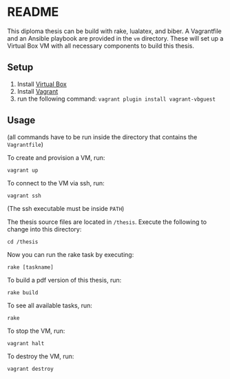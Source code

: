 README
======

This diploma thesis can be build with rake, lualatex, and biber. A Vagrantfile and an Ansible playbook are provided in the `vm` directory. These will set up a Virtual Box VM with all necessary components to build this thesis.

Setup
-----

1. Install [Virtual Box](http://www.vagrantup.com/)
2. Install [Vagrant](https://www.virtualbox.org/)
3. run the following command: `vagrant plugin install vagrant-vbguest`

Usage
-----

(all commands have to be run inside the directory that contains the `Vagrantfile`)

To create and provision a VM, run:

    vagrant up

To connect to the VM via ssh, run:

    vagrant ssh

(The ssh executable must be inside `PATH`)

The thesis source files are located in `/thesis`. Execute the following to change into this directory:

    cd /thesis

Now you can run the rake task by executing:

    rake [taskname]

To build a pdf version of this thesis, run:

    rake build

To see all available tasks, run:

    rake

To stop the VM, run:

    vagrant halt

To destroy the VM, run:

    vagrant destroy